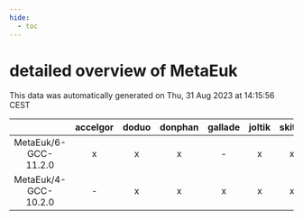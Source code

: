 ```yaml
---
hide:
  - toc
---
```


detailed overview of MetaEuk
============================


This data was automatically generated on Thu, 31 Aug 2023 at 14:15:56 CEST  

| |accelgor|doduo|donphan|gallade|joltik|skitty|swalot|victini|
| :---: | :---: | :---: | :---: | :---: | :---: | :---: | :---: | :---: |
|MetaEuk/6-GCC-11.2.0|x|x|x|-|x|x|x|x|
|MetaEuk/4-GCC-10.2.0|-|x|x|x|x|x|x|x|
